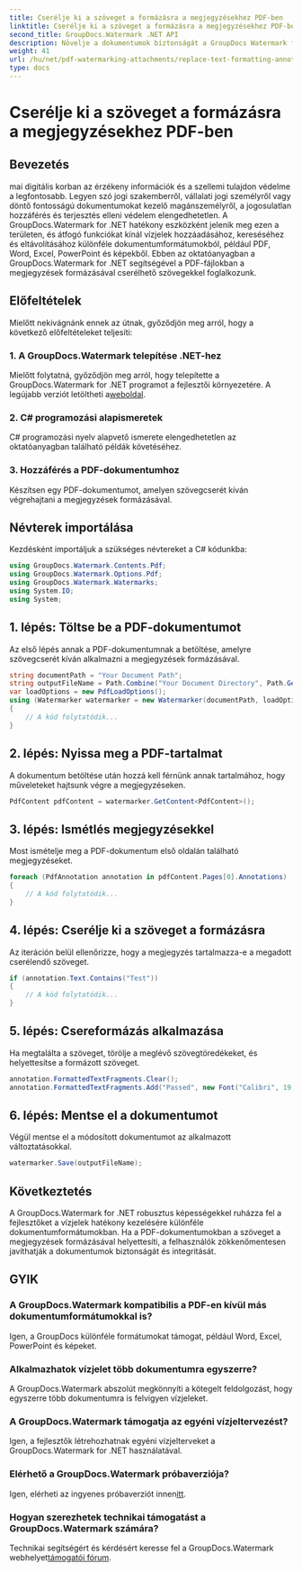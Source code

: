 ```yaml
---
title: Cserélje ki a szöveget a formázásra a megjegyzésekhez PDF-ben
linktitle: Cserélje ki a szöveget a formázásra a megjegyzésekhez PDF-ben
second_title: GroupDocs.Watermark .NET API
description: Növelje a dokumentumok biztonságát a GroupDocs Watermark for .NET segítségével. Tanulja meg, hogyan cserélheti le könnyedén szöveget formázással a megjegyzésekhez a PDF-fájlokban.
weight: 41
url: /hu/net/pdf-watermarking-attachments/replace-text-formatting-annotation-pdf/
type: docs
---
```

# Cserélje ki a szöveget a formázásra a megjegyzésekhez PDF-ben

## Bevezetés
mai digitális korban az érzékeny információk és a szellemi tulajdon védelme a legfontosabb. Legyen szó jogi szakemberről, vállalati jogi személyről vagy döntő fontosságú dokumentumokat kezelő magánszemélyről, a jogosulatlan hozzáférés és terjesztés elleni védelem elengedhetetlen. A GroupDocs.Watermark for .NET hatékony eszközként jelenik meg ezen a területen, és átfogó funkciókat kínál vízjelek hozzáadásához, kereséséhez és eltávolításához különféle dokumentumformátumokból, például PDF, Word, Excel, PowerPoint és képekből. Ebben az oktatóanyagban a GroupDocs.Watermark for .NET segítségével a PDF-fájlokban a megjegyzések formázásával cserélhető szövegekkel foglalkozunk.
## Előfeltételek
Mielőtt nekivágnánk ennek az útnak, győződjön meg arról, hogy a következő előfeltételeket teljesíti:
### 1. A GroupDocs.Watermark telepítése .NET-hez
 Mielőtt folytatná, győződjön meg arról, hogy telepítette a GroupDocs.Watermark for .NET programot a fejlesztői környezetére. A legújabb verziót letöltheti a[weboldal](https://releases.groupdocs.com/Watermark/net/).
### 2. C# programozási alapismeretek
C# programozási nyelv alapvető ismerete elengedhetetlen az oktatóanyagban található példák követéséhez.
### 3. Hozzáférés a PDF-dokumentumhoz
Készítsen egy PDF-dokumentumot, amelyen szövegcserét kíván végrehajtani a megjegyzések formázásával.

## Névterek importálása
Kezdésként importáljuk a szükséges névtereket a C# kódunkba:
```csharp
using GroupDocs.Watermark.Contents.Pdf;
using GroupDocs.Watermark.Options.Pdf;
using GroupDocs.Watermark.Watermarks;
using System.IO;
using System;
```
## 1. lépés: Töltse be a PDF-dokumentumot
Az első lépés annak a PDF-dokumentumnak a betöltése, amelyre szövegcserét kíván alkalmazni a megjegyzések formázásával.
```csharp
string documentPath = "Your Document Path";
string outputFileName = Path.Combine("Your Document Directory", Path.GetFileName(documentPath));
var loadOptions = new PdfLoadOptions();
using (Watermarker watermarker = new Watermarker(documentPath, loadOptions))
{
    // A kód folytatódik...
}
```
## 2. lépés: Nyissa meg a PDF-tartalmat
A dokumentum betöltése után hozzá kell férnünk annak tartalmához, hogy műveleteket hajtsunk végre a megjegyzéseken.
```csharp
PdfContent pdfContent = watermarker.GetContent<PdfContent>();
```
## 3. lépés: Ismétlés megjegyzésekkel
Most ismételje meg a PDF-dokumentum első oldalán található megjegyzéseket.
```csharp
foreach (PdfAnnotation annotation in pdfContent.Pages[0].Annotations)
{
    // A kód folytatódik...
}
```
## 4. lépés: Cserélje ki a szöveget a formázásra
Az iteráción belül ellenőrizze, hogy a megjegyzés tartalmazza-e a megadott cserélendő szöveget.
```csharp
if (annotation.Text.Contains("Test"))
{
    // A kód folytatódik...
}
```
## 5. lépés: Csereformázás alkalmazása
Ha megtalálta a szöveget, törölje a meglévő szövegtöredékeket, és helyettesítse a formázott szöveget.
```csharp
annotation.FormattedTextFragments.Clear();
annotation.FormattedTextFragments.Add("Passed", new Font("Calibri", 19, FontStyle.Bold), Color.Red, Color.Aqua);
```
## 6. lépés: Mentse el a dokumentumot
Végül mentse el a módosított dokumentumot az alkalmazott változtatásokkal.
```csharp
watermarker.Save(outputFileName);
```

## Következtetés
A GroupDocs.Watermark for .NET robusztus képességekkel ruházza fel a fejlesztőket a vízjelek hatékony kezelésére különféle dokumentumformátumokban. Ha a PDF-dokumentumokban a szöveget a megjegyzések formázásával helyettesíti, a felhasználók zökkenőmentesen javíthatják a dokumentumok biztonságát és integritását.
## GYIK
### A GroupDocs.Watermark kompatibilis a PDF-en kívül más dokumentumformátumokkal is?
Igen, a GroupDocs különféle formátumokat támogat, például Word, Excel, PowerPoint és képeket.
### Alkalmazhatok vízjelet több dokumentumra egyszerre?
A GroupDocs.Watermark abszolút megkönnyíti a kötegelt feldolgozást, hogy egyszerre több dokumentumra is felvigyen vízjeleket.
### A GroupDocs.Watermark támogatja az egyéni vízjeltervezést?
Igen, a fejlesztők létrehozhatnak egyéni vízjelterveket a GroupDocs.Watermark for .NET használatával.
### Elérhető a GroupDocs.Watermark próbaverziója?
 Igen, elérheti az ingyenes próbaverziót innen[itt](https://releases.groupdocs.com/).
### Hogyan szerezhetek technikai támogatást a GroupDocs.Watermark számára?
 Technikai segítségért és kérdésért keresse fel a GroupDocs.Watermark webhelyet[támogatói fórum](https://forum.groupdocs.com/c/watermark/19).